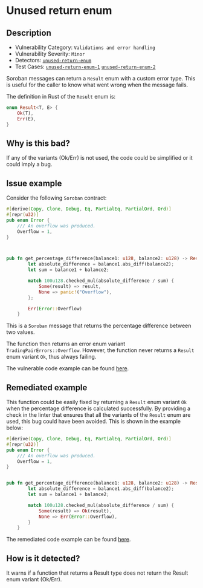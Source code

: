 # Unused return enum

## Description

- Vulnerability Category: `Validations and error handling`
- Vulnerability Severity: `Minor`
- Detectors: [`unused-return-enum`](https://github.com/CoinFabrik/scout-soroban/tree/main/detectors/unused-return-enum)
- Test Cases: [`unused-return-enum-1`](https://github.com/CoinFabrik/scout-soroban/tree/main/test-cases/unused-return-enum/unused-return-enum-1) [`unused-return-enum-2`](https://github.com/CoinFabrik/scout-soroban/tree/main/test-cases/unused-return-enum/unused-return-enum-2)
 
Soroban	 messages can return a `Result` enum with a custom error type. This is useful for the caller to know what went wrong when the message fails.

The definition in Rust of the `Result` enum is:

```rust
enum Result<T, E> {
    Ok(T),
    Err(E),
}
```

## Why is this bad?

If any of the variants (Ok/Err) is not used, the code could be simplified or it could imply a bug.

## Issue example

Consider the following `Soroban` contract:

```rust
#[derive(Copy, Clone, Debug, Eq, PartialEq, PartialOrd, Ord)]
#[repr(u32)]
pub enum Error {
    /// An overflow was produced.
    Overflow = 1,
}



pub fn get_percentage_difference(balance1: u128, balance2: u128) -> Result<u128, Error> {
        let absolute_difference = balance1.abs_diff(balance2);
        let sum = balance1 + balance2;

        match 100u128.checked_mul(absolute_difference / sum) {
            Some(result) => result,
            None => panic!("Overflow"),
        };

        Err(Error::Overflow)
    }	
```

This is a `Soroban` message that returns the percentage difference between two values.

The function then returns an error enum variant `TradingPairErrors::Overflow`.
However, the function never returns a `Result` enum variant `Ok`, thus always 
failing.

The vulnerable code example can be found [here](https://github.com/CoinFabrik/scout-soroban/tree/main/test-cases/unused-return-enum/unused-return-enum-1/remediated-example	).

## Remediated example

This function could be easily fixed by returning a `Result` enum variant `Ok`
when the percentage difference is calculated successfully. By providing a check in 
the linter that ensures that all the variants of the `Result` enum are used, this 
bug could have been avoided. This is shown in the example below:

```rust
#[derive(Copy, Clone, Debug, Eq, PartialEq, PartialOrd, Ord)]
#[repr(u32)]
pub enum Error {
    /// An overflow was produced.
    Overflow = 1,
}


pub fn get_percentage_difference(balance1: u128, balance2: u128) -> Result<u128, Error> {
        let absolute_difference = balance1.abs_diff(balance2);
        let sum = balance1 + balance2;

        match 100u128.checked_mul(absolute_difference / sum) {
            Some(result) => Ok(result),
            None => Err(Error::Overflow),
        }
    }
```

The remediated code example can be found [here](https://github.com/CoinFabrik/scout-soroban/tree/main/test-cases/unused-return-enum//unused-return-enum-1/remediated-example).

## How is it detected?

It warns if a function that returns a Result type does not return the Result enum variant (Ok/Err).
